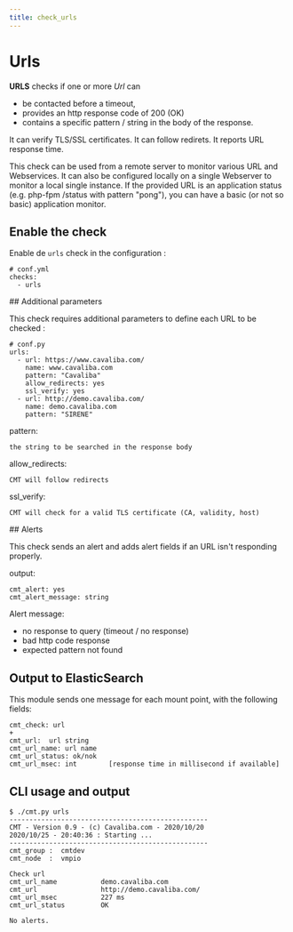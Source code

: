 ```yaml
---
title: check_urls
---
```


# Urls

**URLS** checks if one or more *Url* can 

- be contacted before a timeout, 
-  provides an http response code of 200 (OK)
-  contains a specific pattern / string in the body of the response.

It can verify TLS/SSL certificates.
It can follow redirets.
It reports URL response time.

This check can be used from a remote server to monitor various URL and Webservices. It can also be configured locally on a single Webserver to monitor a local single instance. If the provided URL is an application status (e.g. php-fpm /status with pattern "pong"), you can have a basic (or not so basic) application monitor.

## Enable the check

Enable de `urls` check in the configuration :

    # conf.yml
	checks:
  	  - urls

## Additional parameters

This check requires additional parameters to define each URL to be checked :

	# conf.py
	urls:
	  - url: https://www.cavaliba.com/
	    name: www.cavaliba.com
	    pattern: "Cavaliba"
	    allow_redirects: yes
	    ssl_verify: yes
	  - url: http://demo.cavaliba.com/
	    name: demo.cavaliba.com
	    pattern: "SIRENE"

pattern: 
	
    the string to be searched in the response body

allow_redirects:
	
    CMT will follow redirects

ssl_verify:
	
    CMT will check for a valid TLS certificate (CA, validity, host)


## Alerts

This check sends an alert and adds alert fields if an URL isn't responding properly.

output:

	cmt_alert: yes
	cmt_alert_message: string

Alert message:

- no response to query (timeout / no response)
- bad http code response
- expected pattern not found

## Output to ElasticSearch

This module sends one message for each mount point, with the following fields:

	cmt_check: url
	+
	cmt_url:  url string
	cmt_url_name: url name
	cmt_url_status: ok/nok
	cmt_url_msec: int        [response time in millisecond if available]

## CLI usage and output

	$ ./cmt.py urls
	--------------------------------------------------
	CMT - Version 0.9 - (c) Cavaliba.com - 2020/10/20
	2020/10/25 - 20:40:36 : Starting ...
	--------------------------------------------------
	cmt_group :  cmtdev
	cmt_node  :  vmpio

	Check url 
	cmt_url_name           demo.cavaliba.com             
	cmt_url                http://demo.cavaliba.com/     
	cmt_url_msec           227 ms                        
	cmt_url_status         OK                   

	No alerts. 





